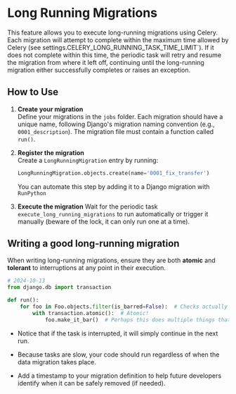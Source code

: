 # Long Running Migrations

This feature allows you to execute long-running migrations using Celery. Each migration will attempt to complete within the maximum time allowed by Celery (see settings.CELERY_LONG_RUNNING_TASK_TIME_LIMIT`). If it does not complete within this time, the periodic task will retry and resume the migration from where it left off, continuing until the long-running migration either successfully completes or raises an exception.

## How to Use

1. **Create your migration**  
   Define your migrations in the `jobs` folder. Each migration should have a unique name, following Django's migration naming convention (e.g., `0001_description`). The migration file must contain a function called `run()`.

2. **Register the migration**  
   Create a `LongRunningMigration` entry by running:  
   
   ```python
   LongRunningMigration.objects.create(name='0001_fix_transfer')
   ```
   
   You can automate this step by adding it to a Django migration with `RunPython` 
   
   
3. **Execute the migration**
    Wait for the periodic task `execute_long_running_migrations` to run automatically or trigger it manually (beware of the lock, it can only run one at a time).
    

## Writing a good long-running migration

When writing long-running migrations, ensure they are both **atomic** and **tolerant** to interruptions at any point in their execution.

```python
# 2024-10-13
from django.db import transaction

def run():
    for foo in Foo.objects.filter(is_barred=False):  # Checks actually needs to run still
        with transaction.atomic():  # Atomic!
            foo.make_it_bar()  # Perhaps this does multiple things that could succeed or fail
```

* Notice that if the task is interrupted, it will simply continue in the next run.

* Because tasks are slow, your code should run regardless of when the data migration takes place.

* Add a timestamp to your migration definition to help future developers identify when it can be safely removed (if needed).
